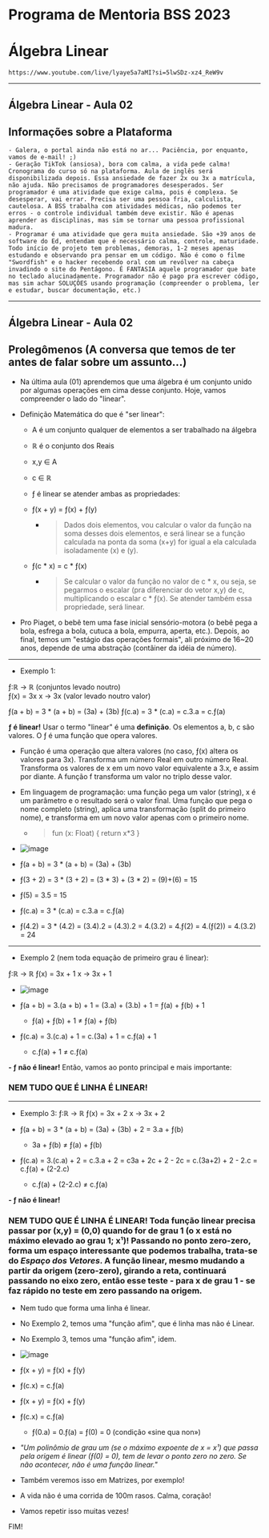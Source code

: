# Programa de Mentoria BSS 2023
# Álgebra Linear

```https://www.youtube.com/live/lyaye5a7aMI?si=5lwSDz-xz4_ReW9v```

___

## Álgebra Linear - Aula 02

## Informações sobre a Plataforma

```
- Galera, o portal ainda não está no ar... Paciência, por enquanto, vamos de e-mail! ;) 
- Geração TikTok (ansiosa), bora com calma, a vida pede calma! Cronograma do curso só na plataforma. Aula de inglês será disponibilizada depois. Essa ansiedade de fazer 2x ou 3x a matrícula, não ajuda. Não precisamos de programadores desesperados. Ser programador é uma atividade que exige calma, pois é complexa. Se desesperar, vai errar. Precisa ser uma pessoa fria, calculista, cautelosa. A BSS trabalha com atividades médicas, não podemos ter erros - o controle individual também deve existir. Não é apenas aprender as disciplinas, mas sim se tornar uma pessoa profissional madura. 
- Programar é uma atividade que gera muita ansiedade. São +39 anos de software do Ed, entendam que é necessário calma, controle, maturidade. Todo início de projeto tem problemas, demoras, 1-2 meses apenas estudando e observando pra pensar em um código. Não é como o filme "Swordfish" e o hacker recebendo oral com um revólver na cabeça invadindo o site do Pentágono. É FANTASIA aquele programador que bate no teclado alucinadamente. Programador não é pago pra escrever código, mas sim achar SOLUÇÔES usando programação (compreender o problema, ler e estudar, buscar documentação, etc.)  
```

___

## Álgebra Linear - Aula 02

## Prolegômenos (A conversa que temos de ter antes de falar sobre um assunto...)

- Na última aula (01) aprendemos que uma álgebra é um conjunto unido por algumas operações em cima desse conjunto. Hoje, vamos compreender o lado do "linear".
- Definição Matemática do que é "ser linear":

  - A é um conjunto qualquer de elementos a ser trabalhado na álgebra
  - ℝ é o conjunto dos Reais

  - x,y ∈ A
  - c ∈ ℝ

  - ƒ é linear se atender ambas as propriedades:
  - ƒ(x + y) = ƒ(x) + ƒ(y)
    - > Dados dois elementos, vou calcular o valor da função na soma desses dois elementos, e será linear se a função calculada na ponta da soma (x+y) for igual a ela calculada isoladamente (x) e (y).  
  - ƒ(c * x) = c * ƒ(x)
    - > Se calcular o valor da função no valor de c * x, ou seja, se pegarmos o escalar (pra diferenciar do vetor x,y) de c, multiplicando o escalar c * ƒ(x). Se atender também essa propriedade, será linear. 

- Pro Piaget, o bebê tem uma fase inicial sensório-motora (o bebê pega a bola, esfrega a bola, cutuca a bola, empurra, aperta, etc.). Depois, ao final, temos um "estágio das operações formais", ali próximo de 16~20 anos, depende de uma abstração (contâiner da idéia de número).  

___

- Exemplo 1:

ƒ:ℝ → ℝ (conjuntos levado noutro)      
  ƒ(x) = 3x
  x → 3x (valor levado noutro valor)

ƒ(a + b) = 3 * (a + b) = (3a) + (3b)
ƒ(c.a) = 3 * (c.a) = c.3.a = c.ƒ(a)

**ƒ é linear!** Usar o termo "linear" é uma **definição**. Os elementos a, b, c são valores. O ƒ é uma função que opera valores.

- Função é uma operação que altera valores (no caso, ƒ(x) altera os valores para 3x). Transforma um número Real em outro número Real. Transforma os valores de x em um novo valor equivalente a 3.x, e assim por diante. A função f transforma um valor no triplo desse valor.
- Em linguagem de programação: uma função pega um valor (string), x é um parâmetro e o resultado será o valor final. Uma função que pega o nome completo (string), aplica uma transformação (split do primeiro nome), e transforma em um novo valor apenas com o primeiro nome.
  - > fun (x: Float) { return x*3 } 

- ![image](https://github.com/danielmassita/2023-Mentoria-BSS/assets/111195175/cbcfb578-8221-45ac-ba4c-ebef7f666088)

- ƒ(a + b) = 3 * (a + b) = (3a) + (3b)
- ƒ(3 + 2) = 3 * (3 + 2) = (3 * 3) + (3 * 2) = (9)+(6) = 15
- ƒ(5) = 3.5 = 15

- ƒ(c.a) = 3 * (c.a) = c.3.a = c.ƒ(a)
- ƒ(4.2) = 3 * (4.2) = (3.4).2 = (4.3).2 = 4.(3.2) = 4.ƒ(2) = 4.(ƒ(2)) = 4.(3.2) = 24

___

- Exemplo 2 (nem toda equação de primeiro grau é linear):

ƒ:ℝ → ℝ      ƒ(x) = 3x + 1
  x → 3x + 1

- ![image](https://github.com/danielmassita/2023-Mentoria-BSS/assets/111195175/a11fd40c-1ccd-401d-8ae7-02eaf0aca7c3)

- ƒ(a + b) = 3.(a + b) + 1 = (3.a) + (3.b) + 1 = ƒ(a) + ƒ(b) + 1
  - ƒ(a) + ƒ(b) + 1 ≠ ƒ(a) + ƒ(b)

- ƒ(c.a) = 3.(c.a) + 1 = c.(3a) + 1 = c.ƒ(a) + 1
  - c.ƒ(a) + 1 ≠ c.ƒ(a)

**- ƒ não é linear!** Então, vamos ao ponto principal e mais importante: 

### **NEM TUDO QUE É LINHA É LINEAR!**

___

- Exemplo 3:
ƒ:ℝ → ℝ      ƒ(x) = 3x + 2
  x → 3x + 2
  
- ƒ(a + b) = 3 * (a + b) = (3a) + (3b) + 2 = 3.a + ƒ(b)
  - 3a + ƒ(b) ≠ ƒ(a) + ƒ(b)  
- ƒ(c.a) = 3.(c.a) + 2 = c.3.a + 2 = c3a + 2c + 2 - 2c = c.(3a+2) + 2 - 2.c = c.ƒ(a) + (2-2.c)
  - c.ƒ(a) + (2-2.c) ≠ c.ƒ(a)

**- ƒ não é linear!**

### **NEM TUDO QUE É LINHA É LINEAR! Toda função linear precisa passar por (x,y) = (0,0) quando for de grau 1 (o x está no máximo elevado ao grau 1; x¹)! Passando no ponto zero-zero, forma um espaço interessante que podemos trabalha, trata-se do _Espaço dos Vetores_. A função linear, mesmo mudando a partir da origem (zero-zero), girando a reta, continuará passando no eixo zero, então esse teste - para x de grau 1 - se faz rápido no teste em zero passando na origem.**

- Nem tudo que forma uma linha é linear.
- No Exemplo 2, temos uma "função afim", que é linha mas não é Linear.
- No Exemplo 3, temos uma "função afim", idem.

- ![image](https://github.com/danielmassita/2023-Mentoria-BSS/assets/111195175/90463b44-d5b4-4d74-8691-da0318c101b9)

- ƒ(x + y) = ƒ(x) + ƒ(y)
- ƒ(c.x) = c.ƒ(a)

- ƒ(x + y) = ƒ(x) + ƒ(y)
- ƒ(c.x) = c.ƒ(a)
  - ƒ(0.a) = 0.ƒ(a) = ƒ(0) = 0 (condição «sine qua non»)

- _"Um polinômio de grau um (se o máximo expoente de x = x¹) que passa pela origem é linear (ƒ(0) = 0), tem de levar o ponto zero no zero. Se não acontecer, não é uma função linear."_
- Também veremos isso em Matrizes, por exemplo!
- A vida não é uma corrida de 100m rasos. Calma, coração!
- Vamos repetir isso muitas vezes!

FIM! 

